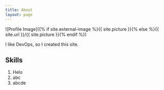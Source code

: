 ```yaml
---
title: About
layout: page
---
```

![Profile Image]({% if site.external-image %}{{ site.picture }}{% else %}{{ site.url }}/{{ site.picture }}{% endif %})

I like DevOps, so I created this site.

## Skills

1. Helo
2. abc
3. abcde
